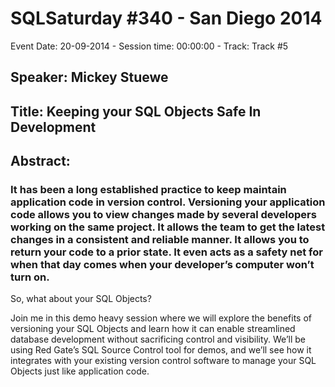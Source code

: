 # SQLSaturday #340 - San Diego 2014
Event Date: 20-09-2014 - Session time: 00:00:00 - Track: Track #5
## Speaker: Mickey Stuewe
## Title: Keeping your SQL Objects Safe In Development
## Abstract:
### It has been a long established practice to keep maintain application code in version control. Versioning your application code allows you to view changes made by several developers working on the same project. It allows the team to get the latest changes in a consistent and reliable manner. It allows you to return your code to a prior state. It even acts as a safety net for when that day comes when your developer’s computer won’t turn on.

So, what about your SQL Objects? 

Join me in this demo heavy session where we will explore the benefits of versioning your SQL Objects and learn how it can enable streamlined database development without sacrificing control and visibility. We’ll be using Red Gate’s SQL Source Control tool for demos, and we’ll see how it integrates with your existing version control software to manage your SQL Objects just like application code. 
